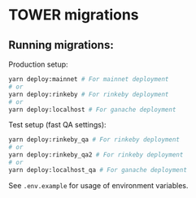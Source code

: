 # TOWER migrations

## Running migrations:

Production setup:

```bash
yarn deploy:mainnet # For mainnet deployment
# or
yarn deploy:rinkeby # For rinkeby deployment
# or
yarn deploy:localhost # For ganache deployment
```

Test setup (fast QA settings):

```bash
yarn deploy:rinkeby_qa # For rinkeby deployment
# or
yarn deploy:rinkeby_qa2 # For rinkeby deployment
# or
yarn deploy:localhost_qa # For ganache deployment
```

See `.env.example` for usage of environment variables.
